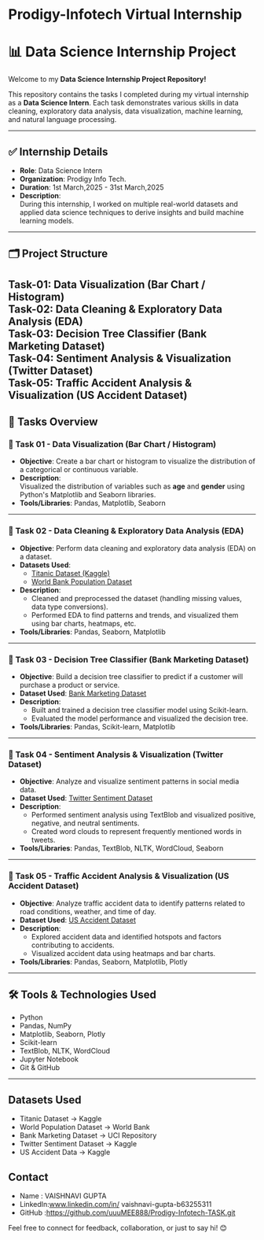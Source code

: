 # Prodigy-Infotech Virtual Internship
# 📊 Data Science Internship Project

Welcome to my **Data Science Internship Project Repository!**

This repository contains the tasks I completed during my virtual internship as a **Data Science Intern**. Each task demonstrates various skills in data cleaning, exploratory data analysis, data visualization, machine learning, and natural language processing.

---

## ✅ Internship Details

- **Role**: Data Science Intern  
- **Organization**: Prodigy Info Tech.
- **Duration**: 1st March,2025 - 31st March,2025  
- **Description**:  
  During this internship, I worked on multiple real-world datasets and applied data science techniques to derive insights and build machine learning models.

---

## 🗂️ Project Structure
Task-01: Data Visualization (Bar Chart / Histogram)    
Task-02: Data Cleaning & Exploratory Data Analysis (EDA)   
Task-03: Decision Tree Classifier (Bank Marketing Dataset)   
Task-04: Sentiment Analysis & Visualization (Twitter Dataset)   
Task-05: Traffic Accident Analysis & Visualization (US Accident Dataset)
---

## 📝 Tasks Overview

### 📌 Task 01 - Data Visualization (Bar Chart / Histogram)

- **Objective**: Create a bar chart or histogram to visualize the distribution of a categorical or continuous variable.
- **Description**:  
  Visualized the distribution of variables such as **age** and **gender** using Python's Matplotlib and Seaborn libraries.
- **Tools/Libraries**: Pandas, Matplotlib, Seaborn

---

### 📌 Task 02 - Data Cleaning & Exploratory Data Analysis (EDA)

- **Objective**: Perform data cleaning and exploratory data analysis (EDA) on a dataset.
- **Datasets Used**:  
  - [Titanic Dataset (Kaggle)](https://www.kaggle.com/c/titanic/data)  
  - [World Bank Population Dataset](https://data.worldbank.org/indicator/SP.POP.TOTL)
- **Description**:  
  - Cleaned and preprocessed the dataset (handling missing values, data type conversions).  
  - Performed EDA to find patterns and trends, and visualized them using bar charts, heatmaps, etc.
- **Tools/Libraries**: Pandas, Seaborn, Matplotlib

---

### 📌 Task 03 - Decision Tree Classifier (Bank Marketing Dataset)

- **Objective**: Build a decision tree classifier to predict if a customer will purchase a product or service.
- **Dataset Used**: [Bank Marketing Dataset](https://archive.ics.uci.edu/ml/datasets/Bank+Marketing)
- **Description**:  
  - Built and trained a decision tree classifier model using Scikit-learn.  
  - Evaluated the model performance and visualized the decision tree.
- **Tools/Libraries**: Pandas, Scikit-learn, Matplotlib

---

### 📌 Task 04 - Sentiment Analysis & Visualization (Twitter Dataset)

- **Objective**: Analyze and visualize sentiment patterns in social media data.
- **Dataset Used**: [Twitter Sentiment Dataset](https://www.kaggle.com/datasets/jp797498e/twitter-entity-sentiment-analysis)
- **Description**:  
  - Performed sentiment analysis using TextBlob and visualized positive, negative, and neutral sentiments.  
  - Created word clouds to represent frequently mentioned words in tweets.
- **Tools/Libraries**: Pandas, TextBlob, NLTK, WordCloud, Seaborn

---

### 📌 Task 05 - Traffic Accident Analysis & Visualization (US Accident Dataset)

- **Objective**: Analyze traffic accident data to identify patterns related to road conditions, weather, and time of day.
- **Dataset Used**: [US Accident Dataset](https://www.kaggle.com/code/harshalbhamare/us-accident-eda)
- **Description**:  
  - Explored accident data and identified hotspots and factors contributing to accidents.  
  - Visualized accident data using heatmaps and bar charts.
- **Tools/Libraries**: Pandas, Seaborn, Matplotlib, Plotly

---

## 🛠️ Tools & Technologies Used

- Python  
- Pandas, NumPy  
- Matplotlib, Seaborn, Plotly  
- Scikit-learn  
- TextBlob, NLTK, WordCloud  
- Jupyter Notebook  
- Git & GitHub  

---
## Datasets Used

- Titanic Dataset → Kaggle
- World Population Dataset → World Bank
- Bank Marketing Dataset → UCI Repository
- Twitter Sentiment Dataset → Kaggle
- US Accident Data → Kaggle

## Contact 
- Name : VAISHNAVI GUPTA
- LinkedIn:www.linkedin.com/in/
vaishnavi-gupta-b63255311
- GitHub :https://github.com/uuuMEE888/Prodigy-Infotech-TASK.git
      
Feel free to connect for feedback, collaboration, or just to say hi! 😊

